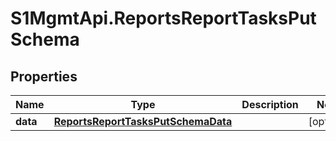 # S1MgmtApi.ReportsReportTasksPutSchema

## Properties
Name | Type | Description | Notes
------------ | ------------- | ------------- | -------------
**data** | [**ReportsReportTasksPutSchemaData**](ReportsReportTasksPutSchemaData.md) |  | [optional] 


